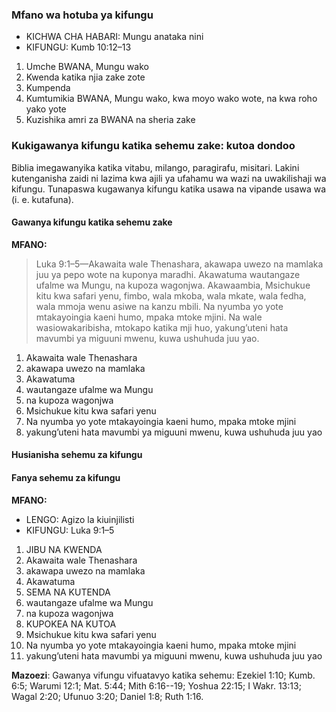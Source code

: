 ### Mfano wa hotuba ya kifungu

* KICHWA CHA HABARI: Mungu anataka nini
* KIFUNGU: Kumb 10:12–13

1. Umche BWANA, Mungu wako
2. Kwenda katika njia zake zote
3. Kumpenda
4. Kumtumikia BWANA, Mungu wako, kwa moyo wako wote, na kwa roho yako yote
5. Kuzishika amri za BWANA na sheria zake

### Kukigawanya kifungu katika sehemu zake: kutoa dondoo

Biblia imegawanyika katika vitabu, milango, paragirafu, misitari. Lakini kutenganisha zaidi ni lazima kwa ajili ya ufahamu wa wazi na uwakilishaji wa kifungu. Tunapaswa kugawanya kifungu katika usawa na vipande usawa wa (i. e. kutafuna).

#### Gawanya kifungu katika sehemu zake

**MFANO:**

> Luka 9:1–5—Akawaita wale Thenashara, akawapa uwezo na mamlaka juu ya pepo wote na kuponya maradhi. Akawatuma wautangaze ufalme wa Mungu, na kupoza wagonjwa. Akawaambia, Msichukue kitu kwa safari yenu, fimbo, wala mkoba, wala mkate, wala fedha, wala mmoja wenu asiwe na kanzu mbili. Na nyumba yo yote mtakayoingia kaeni humo, mpaka mtoke mjini. Na wale wasiowakaribisha, mtokapo katika mji huo, yakung’uteni hata mavumbi ya miguuni mwenu, kuwa ushuhuda juu yao.

1. Akawaita wale Thenashara
2. akawapa uwezo na mamlaka 
3. Akawatuma
4. wautangaze ufalme wa Mungu
5. na kupoza wagonjwa
6. Msichukue kitu kwa safari yenu
7. Na nyumba yo yote mtakayoingia kaeni humo, mpaka mtoke mjini
8. yakung’uteni hata mavumbi ya miguuni mwenu, kuwa ushuhuda juu yao

#### Husianisha sehemu za kifungu

#### Fanya sehemu za kifungu

**MFANO:**

* LENGO: Agizo la kiuinjilisti
* KIFUNGU: Luka 9:1–5

1. JIBU NA KWENDA
  1. Akawaita wale Thenashara
  2. akawapa uwezo na mamlaka 
  3. Akawatuma
2. SEMA NA KUTENDA
  1. wautangaze ufalme wa Mungu
  2. na kupoza wagonjwa
3. KUPOKEA NA KUTOA
  1. Msichukue kitu kwa safari yenu
  2. Na nyumba yo yote mtakayoingia kaeni humo, mpaka mtoke mjini
  3. yakung’uteni hata mavumbi ya miguuni mwenu, kuwa ushuhuda juu yao

**Mazoezi**: Gawanya vifungu vifuatavyo katika sehemu: Ezekiel 1:10; Kumb. 6:5; Warumi 12:1; Mat. 5:44; Mith 6:16--19; Yoshua 22:15; I Wakr. 13:13; Wagal 2:20; Ufunuo 3:20; Daniel 1:8; Ruth 1:16.